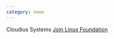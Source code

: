 ```yaml
---
category: news
---
```


Cloudius Systems [Join Linux Foundation](http://www.linuxfoundation.org/news-media/announcements/2013/12/cloudius-systems-hsa-foundation-and-valve-join-linux-foundation)
